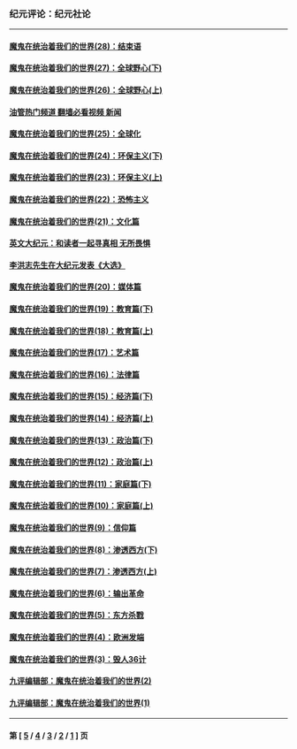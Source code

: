 ### 纪元评论：纪元社论
---
#### [魔鬼在统治着我们的世界(28)：结束语](../../pages/nsc422/n10936246.md?09010330) 
#### [魔鬼在统治着我们的世界(27)：全球野心(下)](../../pages/nsc422/n10928319.md?09010330) 
#### [魔鬼在统治着我们的世界(26)：全球野心(上)](../../pages/nsc422/n10900318.md?09010330) 
#### [油管热门频道 翻墙必看视频 新闻](ok?09010330)
#### [魔鬼在统治着我们的世界(25)：全球化](../../pages/nsc422/n10788205.md?09010330) 
#### [魔鬼在统治着我们的世界(24)：环保主义(下)](../../pages/nsc422/n10695307.md?09010330) 
#### [魔鬼在统治着我们的世界(23)：环保主义(上)](../../pages/nsc422/n10688613.md?09010330) 
#### [魔鬼在统治着我们的世界(22)：恐怖主义](../../pages/nsc422/n10614727.md?09010330) 
#### [魔鬼在统治着我们的世界(21)：文化篇](../../pages/nsc422/n10597706.md?09010330) 
#### [英文大纪元：和读者一起寻真相 无所畏惧](../../pages/nsc422/n12542027.md?09010330) 
#### [李洪志先生在大纪元发表《大选》](../../pages/nsc422/n12534746.md?09010330) 
#### [魔鬼在统治着我们的世界(20)：媒体篇](../../pages/nsc422/n10586579.md?09010330) 
#### [魔鬼在统治着我们的世界(19)：教育篇(下)](../../pages/nsc422/n10564808.md?09010330) 
#### [魔鬼在统治着我们的世界(18)：教育篇(上)](../../pages/nsc422/n10526970.md?09010330) 
#### [魔鬼在统治着我们的世界(17)：艺术篇](../../pages/nsc422/n10499093.md?09010330) 
#### [魔鬼在统治着我们的世界(16)：法律篇](../../pages/nsc422/n10485969.md?09010330) 
#### [魔鬼在统治着我们的世界(15)：经济篇(下)](../../pages/nsc422/n10469975.md?09010330) 
#### [魔鬼在统治着我们的世界(14)：经济篇(上)](../../pages/nsc422/n10457370.md?09010330) 
#### [魔鬼在统治着我们的世界(13)：政治篇(下)](../../pages/nsc422/n10448270.md?09010330) 
#### [魔鬼在统治着我们的世界(12)：政治篇(上)](../../pages/nsc422/n10444576.md?09010330) 
#### [魔鬼在统治着我们的世界(11)：家庭篇(下)](../../pages/nsc422/n10440961.md?09010330) 
#### [魔鬼在统治着我们的世界(10)：家庭篇(上)](../../pages/nsc422/n10435448.md?09010330) 
#### [魔鬼在统治着我们的世界(9)：信仰篇](../../pages/nsc422/n10432159.md?09010330) 
#### [魔鬼在统治着我们的世界(8)：渗透西方(下)](../../pages/nsc422/n10429603.md?09010330) 
#### [魔鬼在统治着我们的世界(7)：渗透西方(上)](../../pages/nsc422/n10426013.md?09010330) 
#### [魔鬼在统治着我们的世界(6)：输出革命](../../pages/nsc422/n10421536.md?09010330) 
#### [魔鬼在统治着我们的世界(5)：东方杀戮](../../pages/nsc422/n10417707.md?09010330) 
#### [魔鬼在统治着我们的世界(4)：欧洲发端](../../pages/nsc422/n10414890.md?09010330) 
#### [魔鬼在统治着我们的世界(3)：毁人36计](../../pages/nsc422/n10411583.md?09010330) 
#### [九评编辑部：魔鬼在统治着我们的世界(2)](../../pages/nsc422/n10410036.md?09010330) 
#### [九评编辑部：魔鬼在统治着我们的世界(1)](../../pages/nsc422/n10406825.md?09010330) 

---
#### 第 [ [5](./5.md?09010330) / [4](./4.md?09010330) / [3](./3.md?09010330) / [2](./2.md?09010330) / [1](./1.md?09010330) ] 页
